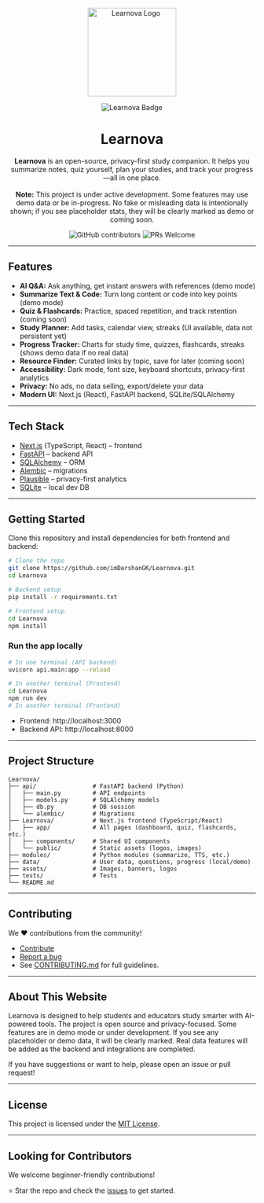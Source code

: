 
<p align="center">
  <img src="https://raw.githubusercontent.com/imDarshanGK/Learnova/main/assets/learnova-logo.png" alt="Learnova Logo" width="180" height="180">
</p>

<p align="center">
  <img src="https://img.shields.io/badge/Learnova-AI--Powered-blue?style=for-the-badge&logo=python&logoColor=white" alt="Learnova Badge">
</p>


<h1 align="center">Learnova</h1>
<p align="center">
  <b>Learnova</b> is an open-source, privacy-first study companion. It helps you summarize notes, quiz yourself, plan your studies, and track your progress—all in one place.<br>
  <br>
  <b>Note:</b> This project is under active development. Some features may use demo data or be in-progress. No fake or misleading data is intentionally shown; if you see placeholder stats, they will be clearly marked as demo or coming soon.
</p>

<p align="center">
  <img src="https://img.shields.io/github/contributors/imDarshanGK/Learnova" alt="GitHub contributors">
  <img src="https://img.shields.io/badge/PRs-welcome-brightgreen.svg?style=flat-square" alt="PRs Welcome">
</p>

---


## Features

- **AI Q&A:** Ask anything, get instant answers with references (demo mode)
- **Summarize Text & Code:** Turn long content or code into key points (demo mode)
- **Quiz & Flashcards:** Practice, spaced repetition, and track retention (coming soon)
- **Study Planner:** Add tasks, calendar view, streaks (UI available, data not persistent yet)
- **Progress Tracker:** Charts for study time, quizzes, flashcards, streaks (shows demo data if no real data)
- **Resource Finder:** Curated links by topic, save for later (coming soon)
- **Accessibility:** Dark mode, font size, keyboard shortcuts, privacy-first analytics
- **Privacy:** No ads, no data selling, export/delete your data
- **Modern UI:** Next.js (React), FastAPI backend, SQLite/SQLAlchemy

---

## Tech Stack

- [Next.js](https://nextjs.org/) (TypeScript, React) – frontend
- [FastAPI](https://fastapi.tiangolo.com/) – backend API
- [SQLAlchemy](https://www.sqlalchemy.org/) – ORM
- [Alembic](https://alembic.sqlalchemy.org/) – migrations
- [Plausible](https://plausible.io/) – privacy-first analytics
- [SQLite](https://www.sqlite.org/) – local dev DB

---

## Getting Started

Clone this repository and install dependencies for both frontend and backend:

```bash
# Clone the repo
git clone https://github.com/imDarshanGK/Learnova.git
cd Learnova

# Backend setup
pip install -r requirements.txt

# Frontend setup
cd Learnova
npm install
```

### Run the app locally

```bash
# In one terminal (API backend)
uvicorn api.main:app --reload

# In another terminal (Frontend)
cd Learnova
npm run dev
# In another terminal (Frontend)
```

- Frontend: http://localhost:3000
- Backend API: http://localhost:8000

---


## Project Structure

```
Learnova/
├── api/                # FastAPI backend (Python)
│   ├── main.py         # API endpoints
│   ├── models.py       # SQLAlchemy models
│   ├── db.py           # DB session
│   └── alembic/        # Migrations
├── Learnova/           # Next.js frontend (TypeScript/React)
│   ├── app/            # All pages (dashboard, quiz, flashcards, etc.)
│   ├── components/     # Shared UI components
│   └── public/         # Static assets (logos, images)
├── modules/            # Python modules (summarize, TTS, etc.)
├── data/               # User data, questions, progress (local/demo)
├── assets/             # Images, banners, logos
├── tests/              # Tests
└── README.md
```

---


## Contributing

We ❤️ contributions from the community!

- [Contribute](https://github.com/imDarshanGK/Learnova)
- [Report a bug](https://github.com/imDarshanGK/Learnova/issues/new)
- See [CONTRIBUTING.md](.github/CONTRIBUTING.md) for full guidelines.

---

## About This Website

Learnova is designed to help students and educators study smarter with AI-powered tools. The project is open source and privacy-focused. Some features are in demo mode or under development. If you see any placeholder or demo data, it will be clearly marked. Real data features will be added as the backend and integrations are completed.

If you have suggestions or want to help, please open an issue or pull request!

---

## License

This project is licensed under the [MIT License](LICENSE).

---

## Looking for Contributors

We welcome beginner-friendly contributions!

⭐ Star the repo and check the [issues](https://github.com/imDarshanGK/Learnova/issues) to get started.
